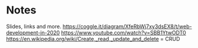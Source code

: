 # Notes
Slides, links and more.
https://coggle.it/diagram/XfeRbWj7xy3dsEX8/t/web-development-in-2020
https://www.youtube.com/watch?v=SBB1YtwODT0
https://en.wikipedia.org/wiki/Create,_read,_update_and_delete = CRUD
